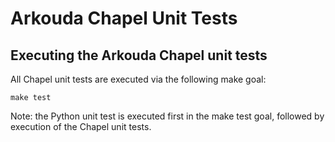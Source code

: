 # Arkouda Chapel Unit Tests

## Executing the Arkouda Chapel unit tests

All Chapel unit tests are executed via the following make goal:

```
make test
```

Note: the Python unit test is executed first in the make test goal, followed by
execution of the Chapel unit tests.
